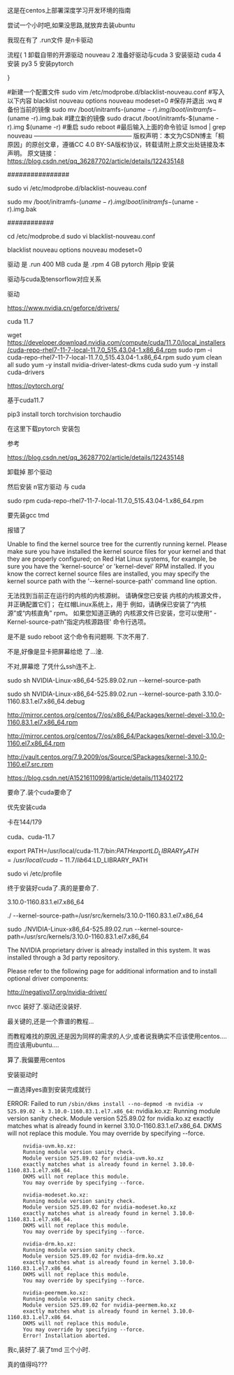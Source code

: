 

这是在centos上部署深度学习开发环境的指南

尝试一个小时吧,如果没思路,就放弃去装ubuntu

我现在有了 .run文件 是n卡驱动


流程{
    1   卸载自带的开源驱动 nouveau
    2   准备好驱动与cuda
    3   安装驱动  cuda
    4   安装 py3
    5   安装pytorch

}



#新建一个配置文件
sudo vim /etc/modprobe.d/blacklist-nouveau.conf
#写入以下内容
blacklist nouveau
options nouveau modeset=0
#保存并退出
:wq
#备份当前的镜像
sudo mv /boot/initramfs-$(uname -r).img /boot/initramfs-$(uname -r).img.bak
#建立新的镜像
sudo dracut /boot/initramfs-$(uname -r).img $(uname -r)
#重启
sudo reboot
#最后输入上面的命令验证
lsmod | grep nouveau
————————————————
版权声明：本文为CSDN博主「桐原因」的原创文章，遵循CC 4.0 BY-SA版权协议，转载请附上原文出处链接及本声明。
原文链接：https://blog.csdn.net/qq_36287702/article/details/122435148



################

sudo vi /etc/modprobe.d/blacklist-nouveau.conf


sudo mv /boot/initramfs-$(uname -r).img /boot/initramfs-$(uname -r).img.bak


############


cd /etc/modprobe.d
sudo vi blacklist-nouveau.conf

blacklist nouveau
options nouveau modeset=0



驱动 是 .run 400 MB
cuda 是 .rpm 4 GB
pytorch 用pip 安装





驱动与cuda及tensorflow对应关系



驱动 

https://www.nvidia.cn/geforce/drivers/



cuda 11.7

wget https://developer.download.nvidia.com/compute/cuda/11.7.0/local_installers/cuda-repo-rhel7-11-7-local-11.7.0_515.43.04-1.x86_64.rpm
sudo rpm -i cuda-repo-rhel7-11-7-local-11.7.0_515.43.04-1.x86_64.rpm
sudo yum clean all
sudo yum -y install nvidia-driver-latest-dkms cuda
sudo yum -y install cuda-drivers





https://pytorch.org/


基于cuda11.7

pip3 install torch torchvision torchaudio


在这里下载pytorch 安装包

参考

https://blog.csdn.net/qq_36287702/article/details/122435148




卸载掉
那个驱动 


然后安装 n官方驱动 与 cuda

sudo rpm cuda-repo-rhel7-11-7-local-11.7.0_515.43.04-1.x86_64.rpm


要先装gcc tmd




报错了


Unable to find the kernel source tree for the currently running kernel.  Please make sure you have installed
         the kernel source files for your kernel and that they are properly configured; on Red Hat Linux systems, for
         example, be sure you have the 'kernel-source' or 'kernel-devel' RPM installed.  If you know the correct
         kernel source files are installed, you may specify the kernel source path with the '--kernel-source-path'
         command line option.



无法找到当前正在运行的内核的内核源树。 请确保您已安装
内核的内核源文件，并正确配置它们； 在红帽Linux系统上，用于
例如，请确保已安装了“内核源”或“内核直角” rpm。 如果您知道正确的
内核源文件已安装，您可以使用“ -Kernel-source-path”指定内核源路径'
命令行选项。


是不是
sudo reboot 这个命令有问题啊.
下次不用了.

不是,好像是显卡把屏幕给熄 了...淦.

不对,屏幕熄 了凭什么ssh连不上.


sudo sh NVIDIA-Linux-x86_64-525.89.02.run --kernel-source-path



sudo sh NVIDIA-Linux-x86_64-525.89.02.run --kernel-source-path 3.10.0-1160.83.1.el7.x86_64.debug



http://mirror.centos.org/centos/7/os/x86_64/Packages/kernel-devel-3.10.0-1160.83.1.el7.x86_64.rpm

http://mirror.centos.org/centos/7/os/x86_64/Packages/kernel-devel-3.10.0-1160.el7.x86_64.rpm


http://vault.centos.org/7.9.2009/os/Source/SPackages/kernel-3.10.0-1160.el7.src.rpm




https://blog.csdn.net/A15216110998/article/details/113402172

要命了.装个cuda要命了


优先安装cuda

卡在144/179



cuda、cuda-11.7

export PATH=/usr/local/cuda-11.7/bin:$PATH
export LD_LIBRARY_PATH=/usr/local/cuda-11.7/lib64:$LD_LIBRARY_PATH


sudo vi /etc/profile




终于安装好cuda了.真的是要命了.

3.10.0-1160.83.1.el7.x86_64



./ --kernel-source-path=/usr/src/kernels/3.10.0-1160.83.1.el7.x86_64


sudo ./NVIDIA-Linux-x86_64-525.89.02.run --kernel-source-path=/usr/src/kernels/3.10.0-1160.83.1.el7.x86_64




 The NVIDIA proprietary driver is already installed in this system. It was
 installed through a 3d party repository.

 Please refer to the following page for additional information and to install
 optional driver components:

 http://negativo17.org/nvidia-driver/



nvcc 装好了.驱动还没装好.

最关键的,还是一个靠谱的教程...

而教程难找的原因,还是因为同样的需求的人少,或者说我确实不应该使用centos....而应该用ubuntu....

算了.我偏要用centos



安装驱动时

一直选择yes直到安装完成就行



 ERROR: Failed to run `/sbin/dkms install --no-depmod -m nvidia -v 525.89.02 -k 3.10.0-1160.83.1.el7.x86_64`:
         nvidia.ko.xz:
         Running module version sanity check.
         Module version 525.89.02 for nvidia.ko.xz
         exactly matches what is already found in kernel 3.10.0-1160.83.1.el7.x86_64.
         DKMS will not replace this module.
         You may override by specifying --force.

         nvidia-uvm.ko.xz:
         Running module version sanity check.
         Module version 525.89.02 for nvidia-uvm.ko.xz
         exactly matches what is already found in kernel 3.10.0-1160.83.1.el7.x86_64.
         DKMS will not replace this module.
         You may override by specifying --force.

         nvidia-modeset.ko.xz:
         Running module version sanity check.
         Module version 525.89.02 for nvidia-modeset.ko.xz
         exactly matches what is already found in kernel 3.10.0-1160.83.1.el7.x86_64.
         DKMS will not replace this module.
         You may override by specifying --force.

         nvidia-drm.ko.xz:
         Running module version sanity check.
         Module version 525.89.02 for nvidia-drm.ko.xz
         exactly matches what is already found in kernel 3.10.0-1160.83.1.el7.x86_64.
         DKMS will not replace this module.
         You may override by specifying --force.

         nvidia-peermem.ko.xz:
         Running module version sanity check.
         Module version 525.89.02 for nvidia-peermem.ko.xz
         exactly matches what is already found in kernel 3.10.0-1160.83.1.el7.x86_64.
         DKMS will not replace this module.
         You may override by specifying --force.
         Error! Installation aborted.



我c,装好了.装了tmd 三个小时.

真的值得吗???


